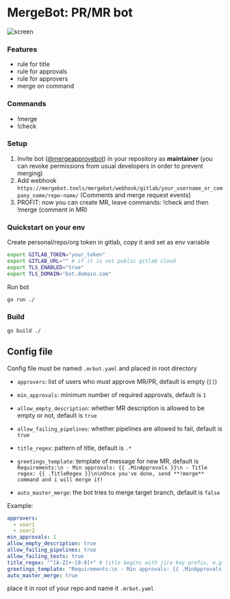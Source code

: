 # MergeBot: PR/MR bot

![screen](screen.webp)

### Features
- rule for title
- rule for approvals
- rule for approvers
- merge on command


### Commands
- !merge
- !check

### Setup 
1. Invite bot ([@mergeapprovebot](https://gitlab.com/mergeapprovebot)) in your repository as **maintainer** (you can revoke permissions from usual developers in order to prevent merging)
2. Add webhook `https://mergebot.tools/mergebot/webhook/gitlab/your_username_or_company_name/repo-name/` (Comments and merge request events)
3. PROFIT: now you can create MR, leave commands: !check and then !merge (comment in MR)

### Quickstart on your env

Create personal/repo/org token in gitlab, copy it and set as env variable
```bash
export GITLAB_TOKEN="your_token"
export GITLAB_URL="" # if it is not public gitlab cloud
export TLS_ENABLED="true"
export TLS_DOMAIN="bot.domain.com"
```

Run bot
```
go run ./
```

### Build
```
go build ./
```



## Config file

Config file must be named `.mrbot.yaml` and placed in root directory

- `approvers`: list of users who must approve MR/PR, default is empty (`[]`)

- `min_approvals`: minimum number of required approvals, default is `1`

- `allow_empty_description`: whether MR description is allowed to be empty or not, default is `true`

- `allow_failing_pipelines`: whether pipelines are allowed to fail, default is `true`

- `title_regex`: pattern of title, default is `.*`

- `greetings_template`: template of message for new MR, default is `Requirements:\n - Min approvals: {{ .MinApprovals }}\n - Title regex: {{ .TitleRegex }}\n\nOnce you've done, send **!merge** command and i will merge it!`

- `auto_master_merge`: the bot tries to merge target branch, default is `false`

Example:

```yaml
approvers:
  - user1
  - user2
min_approvals: 1
allow_empty_description: true
allow_failing_pipelines: true
allow_failing_tests: true
title_regex: "^[A-Z]+-[0-9]+" # title begins with jira key prefix, e.g. SCO-123 My cool Title
greetings_template: "Requirements:\n - Min approvals: {{ .MinApprovals }}\n - Title regex: {{ .TitleRegex }}\n\nOnce you've done, send **!merge** command and i will merge it!"
auto_master_merge: true
```

place it in root of your repo and name it `.mrbot.yaml`
